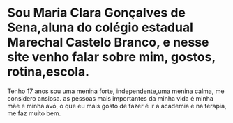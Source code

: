 #    Sou Maria Clara Gonçalves de Sena,aluna do colégio estadual Marechal Castelo Branco, e nesse site venho falar sobre mim, gostos, rotina,escola.
Tenho 17 anos sou uma menina forte, independente,uma menina calma, me considero ansiosa. as pessoas mais importantes da minha vida é minha mãe e minha avó, o que eu mais gosto de fazer é ir a academia e na terapia, me faz muito bem.
